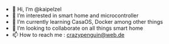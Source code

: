 - 👋 Hi, I’m @kaipelzel
- 👀 I’m interested in smart home and microcontroller
- 🌱 I’m currently learning CasaOS, Docker among other things
- 💞️ I’m looking to collaborate on all things smart home
- 📫 How to reach me : crazypenguin@web.de

<!---
kaipelzel/kaipelzel is a ✨ special ✨ repository because its `README.md` (this file) appears on your GitHub profile.
You can click the Preview link to take a look at your changes.
--->
